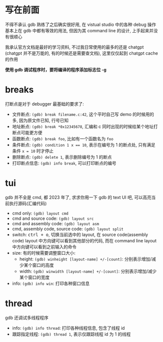 # 写在前面

不得不承认 gdb 熟练了之后确实很好用, 在 vistual studio 中的各种 debug 操作基本上在 gdb 中都有等效的用法, 但因为其 command line 的设计, 上手起来并没有很顺心

我承认官方文档是最好的学习资料, 不过我日常使用的最多的还是 chatgpt (chatgpt 并不是万能的, 有的时候还是需要查文档), 这里仅仅起到 chatgpt cache 的作用

**使用 gdb 调试程序时，要将编译的程序添加标志位 -g**

# breaks

打断点是对于 debugger 最基础的要求了:

*   文件断点: `(gdb) break filename.c:42`, 这个平时自己写 demo 的时候用的多, 因为原文件已知, 行号已知
*   地址断点: `(gdb) break *0x12345678`, 汇编和 c 同时出现的时候给某个地址打断点可能更方便
*   函数断点: `(gdb) break foo`, 比如有一个函数名为 `foo`
*   条件断点: `(gdb) condition 1 x == 10`, 表示在编号为 1 的断点处, 只有满足条件 `x = 10` 时才停止
*   删除断点: `(gdb) delete 1`, 表示删除编号为 1 的断点
*   打印断点信息: `(gdb) info break`, 可以打印断点的编号

# tui

gdb 并不全是 cmd, 都 2023 年了, 求求你用一下 gdb 的 text UI 吧, 可以高亮当前执行源码(汇编代码)

*   cmd only: `(gdb) layout cmd`
*   cmd and source code: `(gdb) layout src`
*   cmd and assembly code: `(gdb) layout asm`
*   cmd, assembly code, source code: `(gdb) layout split`
*   switch: <kbd>ctrl + o</kbd>, 切换当前选中的 layout, 在 source code(assembly code) layout 中方向键可以看到其他部分的代码, 而在 command line layout 中方向键可以看到之前输入的命令
*   size: 有的时候需要调整窗口大小:
    *   height: `(gdb) winheight [layout-name] +/-[count]`: 分别表示增加/减少某个窗口的高度
    *   width: `(gdb) winwidth [layout-name] +/-[count]`: 分别表示增加/减少某个窗口的宽度
*   info: `(gdb) info win`: 打印各种窗口信息

# thread

gdb 还调试多线程程序

*   info: `(gdb) info thread`: 打印各种线程信息, 包含了线程 id
*   跟踪指定线程: `(gdb) thread 1`, 表示仅跟踪线程 id 为 1 的线程





